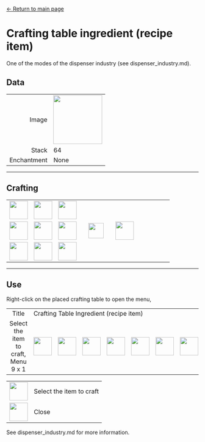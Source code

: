 [← Return to main page](../)
# Crafting table ingredient (recipe item)
One of the modes of the dispenser industry (see dispenser_industry.md).

## Data
<table>
    <tr><td align="end">Image</td><td><img src="https://i.imgur.com/ojHcQsH.png" width="128"/></td></tr>
    <tr><td align="end">Stack</td><td>64</td></tr>
    <tr><td align="end">Enchantment</td><td>None</td></tr>
</table>

---

## Crafting
<table>
    <tr><td><img src="https://i.imgur.com/wl43BjZ.png" width="48"/></td><td><img src="https://i.imgur.com/wl43BjZ.png" width="48"/></td><td><img src="https://i.imgur.com/wl43BjZ.png" width="48"/></td><td colspan="3"></td></tr>
    <tr><td><img src="https://i.imgur.com/wl43BjZ.png" width="48"/></td><td><img src="https://i.imgur.com/c98D59O.png" width="48"/></td><td><img src="https://i.imgur.com/wl43BjZ.png" width="48"/></td><td width="70" align="center"><img src="https://i.imgur.com/VE0KqIE.png" width="40"/></td><td><img src="https://i.imgur.com/ojHcQsH.png" width="48"/></td><td width="70"></td></tr>
    <tr><td><img src="https://i.imgur.com/wl43BjZ.png" width="48"/></td><td><img src="https://i.imgur.com/6Dz6snh.png" width="48"/></td><td><img src="https://i.imgur.com/wl43BjZ.png" width="48"/></td><td colspan="3"></td></tr>
</table>

---

## Use
Right-click on the placed crafting table to open the menu,  

<table>
    <tr><td align="center">Title</td><td colspan="9">Crafting Table Ingredient (recipe item)</td></tr>
    <tr><td align="center">Select the item to craft, Menu<br/>9 x 1</td><td><img src="https://i.imgur.com/wl43BjZ.png" width="48"/></td><td><img src="https://i.imgur.com/wl43BjZ.png" width="48"/></td><td><img src="https://i.imgur.com/wl43BjZ.png" width="48"/></td><td><img src="https://i.imgur.com/wl43BjZ.png" width="48"/></td><td><img src="https://i.imgur.com/7ajRlAF.png" width="48"/></td><td><img src="https://i.imgur.com/wl43BjZ.png" width="48"/></td><td><img src="https://i.imgur.com/wl43BjZ.png" width="48"/></td><td><img src="https://i.imgur.com/wl43BjZ.png" width="48"/></td><td><img src="https://i.imgur.com/sAwvuIi.png" width="48"/></td></tr>
</table>

<table>
    <tr><td align="center"><img src="https://i.imgur.com/7ajRlAF.png" width="48"/></td><td>Select the item to craft</td></tr>
    <tr><td align="center"><img src="https://i.imgur.com/sAwvuIi.png" width="48"/></td><td>Close</td></tr>
</table>

See dispenser_industry.md for more information.
